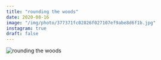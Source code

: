 ```yaml
---
title: "rounding the woods"
date: 2020-08-16
image: "/img/photo/377371fc02826f027107ef9abe8d6f1b.jpg"
instagram: true
draft: false
---
```


![rounding the woods](/img/photo/377371fc02826f027107ef9abe8d6f1b.jpg)
